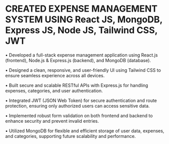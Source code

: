 # CREATED EXPENSE MANAGEMENT SYSTEM USING React JS, MongoDB, Express JS, Node JS, Tailwind CSS, JWT

• Developed a full-stack expense management application using React.js (frontend), Node.js & Express.js (backend), and MongoDB (database).

• Designed a clean, responsive, and user-friendly UI using Tailwind CSS to ensure seamless experience across all devices.

• Built secure and scalable RESTful APIs with Express.js for handling expenses, categories, and user authentication.

• Integrated JWT (JSON Web Token) for secure authentication and route protection, ensuring only authorized users can access sensitive
data.

• Implemented robust form validation on both frontend and backend to enhance security and prevent invalid entries.

• Utilized MongoDB for flexible and efficient storage of user data, expenses, and categories, supporting future scalability and performance.